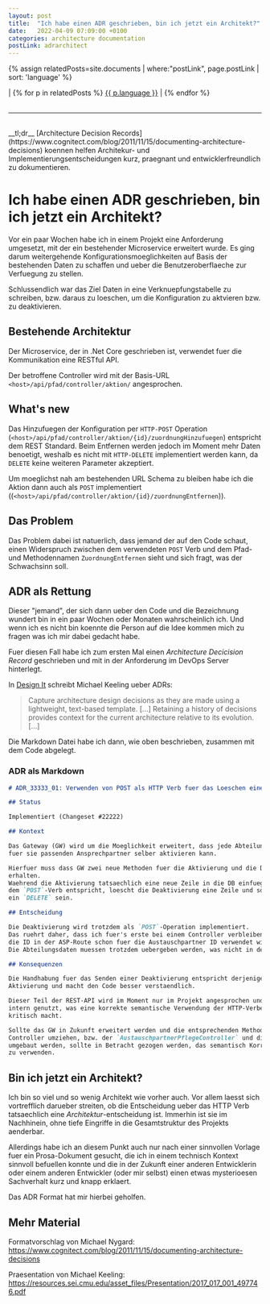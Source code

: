 ```yaml
---
layout: post
title:  "Ich habe einen ADR geschrieben, bin ich jetzt ein Architekt?"
date:   2022-04-09 07:09:00 +0100
categories: architecture documentation
postLink: adrarchitect
---
```

{% assign relatedPosts=site.documents | where:"postLink", page.postLink | sort: 'language' %}

<div class="language">
|
    {% for p in relatedPosts %}
      <a class="{{ p.language }}" href="{{ site.base-url }}{{ p.url }}">{{ p.language }}</a> |
    {% endfor %}
</div><br/>
<hr>
<br/>
__tl;dr__
[Architecture Decision Records](https://www.cognitect.com/blog/2011/11/15/documenting-architecture-decisions) koennen helfen Architekur- und Implementierungsentscheidungen kurz, praegnant und entwicklerfreundlich zu dokumentieren.

# Ich habe einen ADR geschrieben, bin ich jetzt ein Architekt?

Vor ein paar Wochen habe ich in einem Projekt eine Anforderung umgesetzt, mit der ein bestehender Microservice erweitert wurde. Es ging darum weitergehende Konfigurationsmoeglichkeiten auf Basis der bestehenden Daten zu schaffen und ueber die Benutzeroberflaeche zur Verfuegung zu stellen.

Schlussendlich war das Ziel Daten in eine Verknuepfungstabelle zu schreiben, bzw. daraus zu loeschen, um die Konfiguration zu aktvieren bzw. zu deaktivieren.

## Bestehende Architektur

Der Microservice, der in .Net Core geschrieben ist, verwendet fuer die Kommunikation eine RESTful API.

Der betroffene Controller wird mit der Basis-URL `<host>/api/pfad/controller/aktion/` angesprochen.

## What's new

Das Hinzufuegen der Konfiguration per `HTTP-POST` Operation (`<host>/api/pfad/controller/aktion/{id}/zuordnungHinzufuegen`) entspricht dem REST Standard.
Beim Entfernen werden jedoch im Moment mehr Daten benoetigt, weshalb es nicht mit `HTTP-DELETE` implementiert werden kann, da `DELETE` keine weiteren Parameter akzeptiert.

Um moeglichst nah am bestehenden URL Schema zu bleiben habe ich die Aktion dann auch als `POST` implementiert ((`<host>/api/pfad/controller/aktion/{id}/zuordnungEntfernen`)).

## Das Problem

Das Problem dabei ist natuerlich, dass jemand der auf den Code schaut, einen Widerspruch zwischen dem verwendeten `POST` Verb und dem Pfad- und Methodennamen `ZuordnungEntfernen` sieht und sich fragt, was der Schwachsinn soll.

## ADR als Rettung

Dieser "jemand", der sich dann ueber den Code und die Bezeichnung wundert bin in ein paar Wochen oder Monaten wahrscheinlich ich. Und wenn ich es nicht bin koennte die Person auf die Idee kommen mich zu fragen was ich mir dabei gedacht habe.

Fuer diesen Fall habe ich zum ersten Mal einen _Architecture Decicision Record_ geschrieben und mit in der Anforderung im DevOps Server hinterlegt.

In [Design It](https://www.buecher.de/shop/entwurf/design-it/keeling-micahel/products_products/detail/prod_id/45641585/) schreibt Michael Keeling ueber ADRs:

> Capture architecture design decisions as they are made using a lightweight, text-based template.
> [...] Retaining a history of decisions provides context for the current architecture relative to its evolution.[...]

Die Markdown Datei habe ich dann, wie oben beschrieben, zusammen mit dem Code abgelegt.

### ADR als Markdown

```markdown
# ADR_33333_01: Verwenden von POST als HTTP Verb fuer das Loeschen einer Zuordnung

## Status

Implementiert (Changeset #22222)

## Kontext

Das Gateway (GW) wird um die Moeglichkeit erweitert, dass jede Abteilung die
fuer sie passenden Ansprechpartner selber aktivieren kann.

Hierfuer muss dass GW zwei neue Methoden fuer die Aktivierung und die Deaktivierung
erhalten.
Waehrend die Aktivierung tatsaechlich eine neue Zeile in die DB einfuegt und somit
dem `POST`-Verb entspricht, loescht die Deaktivierung eine Zeile und sollte eigentlich
ein `DELETE` sein.

## Entscheidung

Die Deaktivierung wird trotzdem als `POST`-Operation implementiert.
Das ruehrt daher, dass ich fuer's erste bei einem Controller verbleiben will und
die ID in der ASP-Route schon fuer die Austauschpartner ID verwendet wird.
Die Abteilungsdaten muessen trotzdem uebergeben werden, was nicht in der URL geschehen soll.

## Konsequenzen

Die Handhabung fuer das Senden einer Deaktivierung entspricht derjenigen fuer die
Aktivierung und macht den Code besser verstaendlich.

Dieser Teil der REST-API wird im Moment nur im Projekt angesprochen und somit nur
intern genutzt, was eine korrekte semantische Verwendung der HTTP-Verben weniger
kritisch macht.

Sollte das GW in Zukunft erweitert werden und die entsprechenden Methoden in andere
Controller umziehen, bzw. der `AustauschpartnerPflegeController` und die Routen
umgebaut werden, sollte in Betracht gezogen werden, das semantisch Korrekte `DELETE`-Verb 
zu verwenden.
```

## Bin ich jetzt ein Architekt?

Ich bin so viel und so wenig Architekt wie vorher auch. Vor allem laesst sich vortrefflich darueber streiten, ob die Entscheidung ueber das HTTP Verb tatsaechlich eine _Architektur_-entscheidung ist. Immerhin ist sie im Nachhinein, ohne tiefe Eingriffe in die Gesamtstruktur des Projekts aenderbar.

Allerdings habe ich an diesem Punkt auch nur nach einer sinnvollen Vorlage fuer ein Prosa-Dokument gesucht, die ich in einem technisch Kontext sinnvoll befuellen konnte und die in der Zukunft einer anderen Entwicklerin oder einem anderen Entwickler (oder mir selbst) einen etwas mysterioesen Sachverhalt kurz und knapp erklaert.

Das ADR Format hat mir hierbei geholfen.

## Mehr Material

Formatvorschlag von Michael Nygard: https://www.cognitect.com/blog/2011/11/15/documenting-architecture-decisions

Praesentation von Michael Keeling: https://resources.sei.cmu.edu/asset_files/Presentation/2017_017_001_497746.pdf